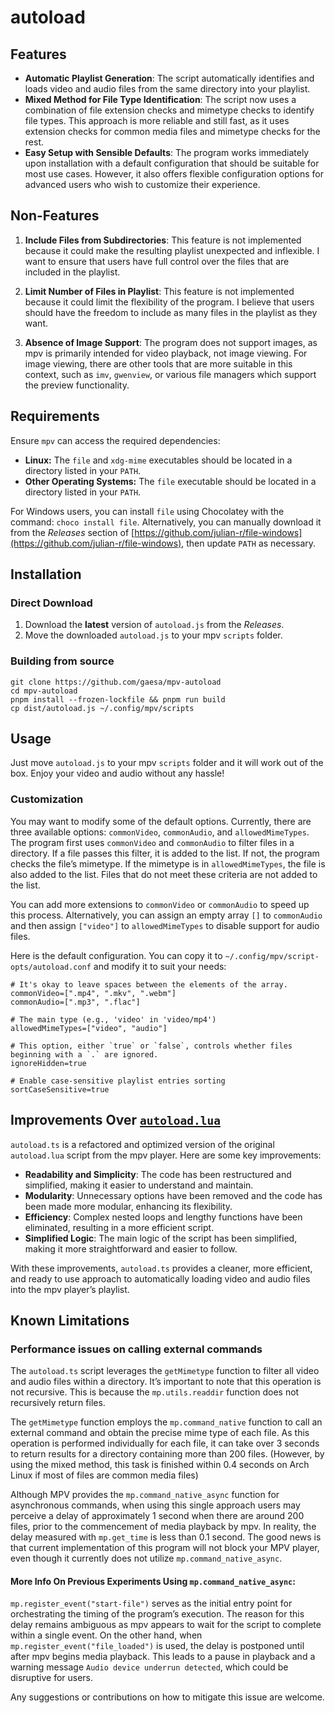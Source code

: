 # autoload

## Features

- **Automatic Playlist Generation**: The script automatically identifies and loads video and audio files from the same directory into your playlist.
- **Mixed Method for File Type Identification**: The script now uses a combination of file extension checks and mimetype checks to identify file types. This approach is more reliable and still fast, as it uses extension checks for common media files and mimetype checks for the rest.
- **Easy Setup with Sensible Defaults**: The program works immediately upon installation with a default configuration that should be suitable for most use cases. However, it also offers flexible configuration options for advanced users who wish to customize their experience.

## Non-Features

1. **Include Files from Subdirectories**: This feature is not implemented because it could make the resulting playlist unexpected and inflexible. I want to ensure that users have full control over the files that are included in the playlist.

2. **Limit Number of Files in Playlist**: This feature is not implemented because it could limit the flexibility of the program. I believe that users should have the freedom to include as many files in the playlist as they want.

3. **Absence of Image Support**: The program does not support images, as mpv is primarily intended for video playback, not image viewing. For image viewing, there are other tools that are more suitable in this context, such as `imv`, `gwenview`, or various file managers which support the preview functionality.

## Requirements

Ensure `mpv` can access the required dependencies:

- **Linux:** The `file` and `xdg-mime` executables should be located in a directory listed in your `PATH`.
- **Other Operating Systems:** The `file` executable should be located in a directory listed in your `PATH`.

For Windows users, you can install `file` using Chocolatey with the command: `choco install file`. Alternatively, you can manually download it from the _Releases_ section of [https://github.com/julian-r/file-windows](https://github.com/julian-r/file-windows), then update `PATH` as necessary.

## Installation

### Direct Download

1. Download the **latest** version of `autoload.js` from the _Releases_.
2. Move the downloaded `autoload.js` to your mpv `scripts` folder.

### Building from source

```shell
git clone https://github.com/gaesa/mpv-autoload
cd mpv-autoload
pnpm install --frozen-lockfile && pnpm run build
cp dist/autoload.js ~/.config/mpv/scripts
```

## Usage

Just move `autoload.js` to your mpv `scripts` folder and it will work out of the box. Enjoy your video and audio without any hassle!

### Customization

You may want to modify some of the default options. Currently, there are three available options: `commonVideo`, `commonAudio`, and `allowedMimeTypes`. The program first uses `commonVideo` and `commonAudio` to filter files in a directory. If a file passes this filter, it is added to the list. If not, the program checks the file’s mimetype. If the mimetype is in `allowedMimeTypes`, the file is also added to the list. Files that do not meet these criteria are not added to the list.

You can add more extensions to `commonVideo` or `commonAudio` to speed up this process. Alternatively, you can assign an empty array `[]` to `commonAudio` and then assign `["video"]` to `allowedMimeTypes` to disable support for audio files.

Here is the default configuration. You can copy it to `~/.config/mpv/script-opts/autoload.conf` and modify it to suit your needs:

```
# It's okay to leave spaces between the elements of the array.
commonVideo=[".mp4", ".mkv", ".webm"]
commonAudio=[".mp3", ".flac"]

# The main type (e.g., 'video' in 'video/mp4')
allowedMimeTypes=["video", "audio"]

# This option, either `true` or `false`, controls whether files beginning with a `.` are ignored.
ignoreHidden=true

# Enable case-sensitive playlist entries sorting
sortCaseSensitive=true
```

## Improvements Over [ `autoload.lua` ](https://github.com/mpv-player/mpv/blob/master/TOOLS/lua/autoload.lua)

`autoload.ts` is a refactored and optimized version of the original `autoload.lua` script from the mpv player. Here are some key improvements:

- **Readability and Simplicity**: The code has been restructured and simplified, making it easier to understand and maintain.
- **Modularity**: Unnecessary options have been removed and the code has been made more modular, enhancing its flexibility.
- **Efficiency**: Complex nested loops and lengthy functions have been eliminated, resulting in a more efficient script.
- **Simplified Logic**: The main logic of the script has been simplified, making it more straightforward and easier to follow.

With these improvements, `autoload.ts` provides a cleaner, more efficient, and ready to use approach to automatically loading video and audio files into the mpv player’s playlist.

## Known Limitations

### Performance issues on calling external commands

The `autoload.ts` script leverages the `getMimetype` function to filter all video and audio files within a directory. It’s important to note that this operation is not recursive. This is because the `mp.utils.readdir` function does not recursively return files.

The `getMimetype` function employs the `mp.command_native` function to call an external command and obtain the precise mime type of each file. As this operation is performed individually for each file, it can take over 3 seconds to return results for a directory containing more than 200 files. (However, by using the mixed method, this task is finished within 0.4 seconds on Arch Linux if most of files are common media files)

Although MPV provides the `mp.command_native_async` function for asynchronous commands, when using this single approach users may perceive a delay of approximately 1 second when there are around 200 files, prior to the commencement of media playback by mpv. In reality, the delay measured with `mp.get_time` is less than 0.1 second. The good news is that current implementation of this program will not block your MPV player, even though it currently does not utilize `mp.command_native_async`.

#### More Info On Previous Experiments Using `mp.command_native_async`:

`mp.register_event("start-file")` serves as the initial entry point for orchestrating the timing of the program’s execution. The reason for this delay remains ambiguous as mpv appears to wait for the script to complete within a single event. On the other hand, when `mp.register_event("file_loaded")` is used, the delay is postponed until after mpv begins media playback. This leads to a pause in playback and a warning message `Audio device underrun detected`, which could be disruptive for users.

Any suggestions or contributions on how to mitigate this issue are welcome.
